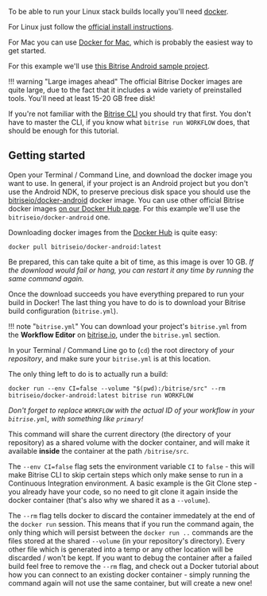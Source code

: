 To be able to run your Linux stack builds locally you'll need [docker](https://www.docker.com/).

For Linux just follow the [official install instructions](https://docs.docker.com/engine/installation/linux/).

For Mac you can use [Docker for Mac](https://www.docker.com/products/docker#/mac),
which is probably the easiest way to get started.

For this example we'll use [this Bitrise Android sample project](https://github.com/bitrise-samples/sample-apps-android-sdk22).

!!! warning "Large images ahead"
    The official Bitrise Docker images are quite large, due to the fact that it includes
    a wide variety of preinstalled tools. You'll need at least 15-20 GB free disk!

If you're not familiar with the [Bitrise CLI](https://www.bitrise.io/cli)
you should try that first. You don't have to master the CLI,
if you know what `bitrise run WORKFLOW` does, that should be enough for this tutorial.


## Getting started

Open your Terminal / Command Line, and download the docker image you want to use.
In general, if your project is an Android project but you don't use the Android NDK,
to preserve precious disk space you should use the
[bitriseio/docker-android](https://hub.docker.com/r/bitriseio/docker-android/) docker image.
You can use other official Bitrise docker images [on our Docker Hub page](https://hub.docker.com/u/bitriseio/).
For this example we'll use the `bitriseio/docker-android` one.

Downloading docker images from the [Docker Hub](https://hub.docker.com) is quite easy:

```
docker pull bitriseio/docker-android:latest
```

Be prepared, this can take quite a bit of time, as this image is over 10 GB.
_If the download would fail or hang, you can restart it any time by running
the same command again._

Once the download succeeds you have everything prepared to run your build
in Docker! The last thing you have to do is to download your Bitrise build
configuration (`bitrise.yml`).

!!! note "`bitrise.yml`"
    You can download your project's `bitrise.yml` from the __Workflow Editor__
    on [bitrise.io](https://www.bitrise.io), under the `bitrise.yml` section.

In your Terminal / Command Line go to (`cd`) the root directory
of _your repository_, and make sure your `bitrise.yml` is at this location.

The only thing left to do is to actually run a build:

```
docker run --env CI=false --volume "$(pwd):/bitrise/src" --rm bitriseio/docker-android:latest bitrise run WORKFLOW
```

_Don't forget to replace `WORKFLOW` with the actual ID of your workflow in your `bitrise.yml`,
with something like `primary`!_

This command will share the current directory (the directory of your repository)
as a shared volume with the docker container, and will make it available __inside__ the
container at the path `/bitrise/src`.

The `--env CI=false` flag sets the environment variable `CI` to `false` - this will
make Bitrise CLI to skip certain steps which only make sense to run in a Continuous Integration
environment. A basic example is the Git Clone step - you already have your code, so
no need to git clone it again inside the docker container (that's also why we
shared it as a `--volume`).

The `--rm` flag tells docker to discard the container immedately at the end of the `docker run`
session. This means that if you run the command again, the only thing which will
persist between the `docker run ..` commands are the files stored at the shared `--volume`
(in your repository's directory). Every other file which is generated into a temp
or any other location will be discarded / won't be kept. If you want to
debug the container after a failed build feel free to remove the `--rm` flag,
and check out a Docker tutorial about how you can connect to an existing
docker container - simply running the command again will not use the same container,
but will create a new one!
